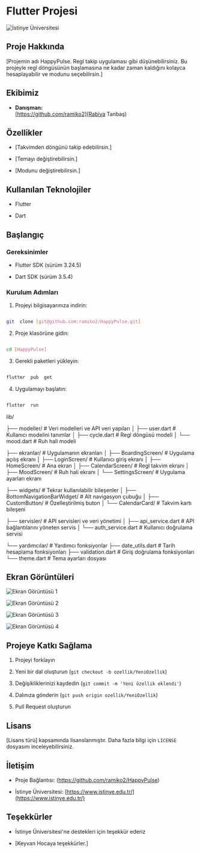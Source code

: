 
# Flutter Projesi



![İstinye Üniversitesi](https://www.unitededucation.com/linklogoch/istinye-university-logo.png)



## Proje Hakkında

[Projemin adı HappyPulse. Regl takip uygulaması gibi düşünebilirsiniz. Bu projeyle regl döngüsünün başlamasına ne kadar zaman kaldığını kolayca hesaplayabilir ve modunu seçebilirsin.]



## Ekibimiz

-  **Danışman:**  
   [https://github.com/ramiko2](Rabiya Tanbaş)



## Özellikler

- [Takvimden döngünü takip edebilirsin.]

- [Temayı değiştirebilirsin.]

- [Modunu değiştirebilirsin.]



## Kullanılan Teknolojiler

- Flutter

- Dart



## Başlangıç



### Gereksinimler

- Flutter SDK (sürüm 3.24.5)

- Dart SDK (sürüm  3.5.4)



### Kurulum Adımları

1. Projeyi bilgisayarınıza indirin:

```bash

git  clone [git@github.com:ramiko2/HappyPulse.git]

```



2. Proje klasörüne gidin:

```bash

cd [HappyPulse]

```



3. Gerekli paketleri yükleyin:

```bash

flutter  pub  get

```



4. Uygulamayı başlatın:

```bash

flutter  run

```



lib/

├── modeller/ # Veri modelleri ve API veri yapıları │ ├── user.dart # Kullanıcı modelini tanımlar │ ├── cycle.dart # Regl döngüsü modeli │ └── mood.dart # Ruh hali modeli

├── ekranlar/ # Uygulamanın ekranları │ ├── BoardingScreen/ # Uygulama açılış ekranı │ ├── LoginScreen/ # Kullanıcı giriş ekranı │ ├── HomeScreen/ # Ana ekran │ ├── CalendarScreen/ # Regl takvim ekranı │ ├── MoodScreen/ # Ruh hali ekranı │ └── SettingsScreen/ # Uygulama ayarları ekranı

├── widgets/ # Tekrar kullanılabilir bileşenler │ ├── BottomNavigationBarWidget/ # Alt navigasyon çubuğu │ ├── CustomButton/ # Özelleştirilmiş buton │ └── CalendarCard/ # Takvim kartı bileşeni

├── servisler/ # API servisleri ve veri yönetimi │ ├── api_service.dart # API bağlantılarını yöneten servis │ └── auth_service.dart # Kullanıcı doğrulama servisi

└── yardımcılar/ # Yardımcı fonksiyonlar ├── date_utils.dart # Tarih hesaplama fonksiyonları ├── validation.dart # Giriş doğrulama fonksiyonları └── theme.dart # Tema ayarları dosyası




## Ekran Görüntüleri

![Ekran Görüntüsü 1](assets/images/a.png)

![Ekran Görüntüsü 2](assets/images/b.png)

![Ekran Görüntüsü 3](assets/images/c.png)

![Ekran Görüntüsü 4](assets/images/d.png)





## Projeye Katkı Sağlama

1. Projeyi forklayın

2. Yeni bir dal oluşturun (`git checkout -b ozellik/YeniOzellik`)

3. Değişikliklerinizi kaydedin (`git commit -m 'Yeni özellik eklendi'`)

4. Dalınıza gönderin (`git push origin ozellik/YeniOzellik`)

5. Pull Request oluşturun



## Lisans

[Lisans türü] kapsamında lisanslanmıştır. Daha fazla bilgi için `LICENSE` dosyasını inceleyebilirsiniz.



## İletişim

- Proje Bağlantısı: (https://github.com/ramiko2/HappyPulse)

- İstinye Üniversitesi: [https://www.istinye.edu.tr/](https://www.istinye.edu.tr/)



## Teşekkürler

- İstinye Üniversitesi'ne destekleri için teşekkür ederiz

- [Keyvan Hocaya teşekkürler.]



